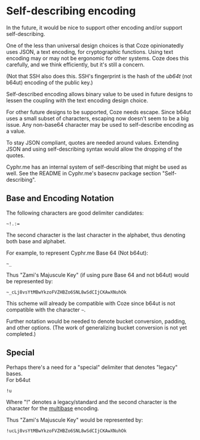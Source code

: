 # Self-describing encoding
In the future, it would be nice to support other encoding and/or support
self-describing.

One of the less than universal design choices is that Coze opinionatedly uses
JSON, a text encoding, for cryptographic functions. Using text encoding may or
may not be ergonomic for other systems. Coze does this carefully, and we think
efficiently, but it's still a concern.  

(Not that SSH also does this.  SSH's fingerprint is the hash of the _ub64t_ (not
b64ut) encoding of the public key.)

Self-described encoding allows binary value to be used in future designs to
lessen the coupling with the text encoding design choice. 

For other future designs to be supported, Coze needs escape.  Since b64ut uses a
small subset of characters, escaping now doesn't seem to be a big issue.  Any
non-base64 character may be used to self-describe encoding as a value. 

To stay JSON compliant, quotes are needed around values.  Extending JSON and
using self-describing syntax would allow the dropping of the quotes.

Cyphr.me has an internal system of self-describing that might be used as well.
See the README in Cyphr.me's basecnv package section "Self-describing".



## Base and Encoding Notation
The following characters are good delimiter candidates:

```
~!.:=
```

The second character is the last character in the alphabet, thus denoting
both base and alphabet.  

For example, to represent Cyphr.me Base 64 (Not b64ut):

```
~_
```

Thus "Zami's Majuscule Key" (if using pure Base 64 and not b64ut) would be
represented by:


```
~_cLj8vsYtMBwYkzoFVZHBZo6SNL8wSdCIjCKAwXNuhOk
```


This scheme will already be compatible with Coze since b64ut is not compatible
with the character `~`.  


Further notation would be needed to denote bucket conversion, padding, and other
options.  (The work of generalizing bucket conversion is not yet completed.)

## Special
Perhaps there's a need for a "special" delimiter that denotes "legacy" bases.  
For b64ut

```
!u
```

Where "!" denotes a legacy/standard and the second character is the character
for the [multibase](https://github.com/multiformats/multibase#multibase-table)
encoding. 


Thus "Zami's Majuscule Key"  would be represented by:


```
!ucLj8vsYtMBwYkzoFVZHBZo6SNL8wSdCIjCKAwXNuhOk
```

